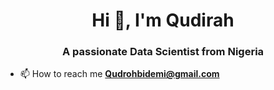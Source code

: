 <h1 align="center">Hi 👋, I'm Qudirah</h1>
<h3 align="center">A passionate Data Scientist from Nigeria</h3>

- 📫 How to reach me **Qudrohbidemi@gmail.com**
<p align="left">
</p>
